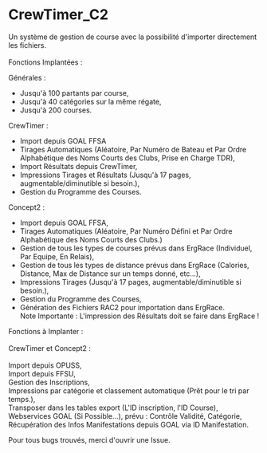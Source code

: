 # CrewTimer_C2
Un système de gestion de course avec la possibilité d'importer directement les fichiers. \
\
Fonctions Implantées : 

Générales : 
- Jusqu'à 100 partants par course, 
- Jusqu'à 40 catégories sur la même régate, 
- Jusqu'à 200 courses. 

CrewTimer :

- Import depuis GOAL FFSA 
- Tirages Automatiques (Aléatoire, Par Numéro de Bateau et Par Ordre Alphabétique des Noms Courts des Clubs, Prise en Charge TDR), 
- Import Résultats depuis CrewTimer, 
- Impressions Tirages et Résultats (Jusqu'à 17 pages, augmentable/diminutible si besoin.), 
- Gestion du Programme des Courses. 

Concept2 : 

- Import depuis GOAL FFSA, 
- Tirages Automatiques (Aléatoire, Par Numéro Défini et Par Ordre Alphabétique des Noms Courts des Clubs.) 
- Gestion de tous les types de courses prévus dans ErgRace (Individuel, Par Equipe, En Relais), 
- Gestion de tous les types de distance prévus dans ErgRace (Calories, Distance, Max de Distance sur un temps donné, etc...), 
- Impressions Tirages (Jusqu'à 17 pages, augmentable/diminutible si besoin.), 
- Gestion du Programme des Courses, 
- Génération des Fichiers RAC2 pour importation dans ErgRace. \
Note Importante : L'impression des Résultats doit se faire dans ErgRace !

Fonctions à Implanter : \
\
CrewTimer et Concept2 : \
\
Import depuis OPUSS, \
Import depuis FFSU, \
Gestion des Inscriptions, \
Impressions par catégorie et classement automatique (Prêt pour le tri par temps.), \
Transposer dans les tables export (L'ID inscription, l'ID Course), \
Webservices GOAL (Si Possible...), prévu : Contrôle Validité, Catégorie, Récupération des Infos Manifestations depuis GOAL via ID Manifestation.

Pour tous bugs trouvés, merci d'ouvrir une Issue.
